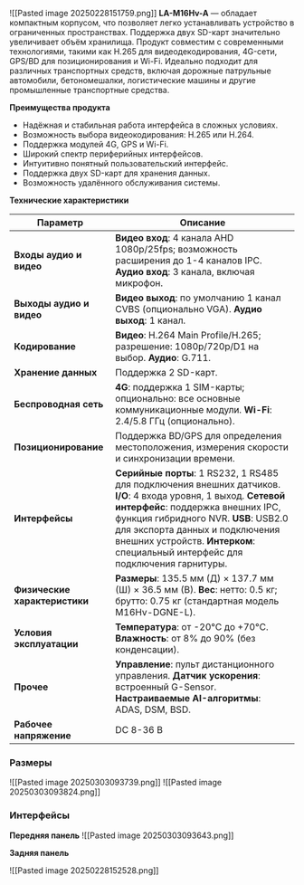 ![[Pasted image 20250228151759.png]]
**LA-M16Hv-A** — обладает компактным корпусом, что позволяет легко устанавливать устройство в ограниченных пространствах. Поддержка двух SD-карт значительно увеличивает объём хранилища. Продукт совместим с современными технологиями, такими как H.265 для видеодекодирования, 4G-сети, GPS/BD для позиционирования и Wi-Fi. Идеально подходит для различных транспортных средств, включая дорожные патрульные автомобили, бетономешалки, логистические машины и другие промышленные транспортные средства.

**Преимущества продукта**

- Надёжная и стабильная работа интерфейса в сложных условиях.
- Возможность выбора видеокодирования: H.265 или H.264.
- Поддержка модулей 4G, GPS и Wi-Fi.
- Широкий спектр периферийных интерфейсов.
- Интуитивно понятный пользовательский интерфейс.
- Поддержка двух SD-карт для хранения данных.
- Возможность удалённого обслуживания системы.

**Технические характеристики**

| Параметр                      | Описание                                                                                                                                                                                                                                                                                                           |
| ----------------------------- | ------------------------------------------------------------------------------------------------------------------------------------------------------------------------------------------------------------------------------------------------------------------------------------------------------------------ |
| **Входы аудио и видео**       | **Видео вход**: 4 канала AHD 1080p/25fps; возможность расширения до 1-4 каналов IPC. **Аудио вход**: 3 канала, включая микрофон.                                                                                                                                                                                   |
| **Выходы аудио и видео**      | **Видео выход**: по умолчанию 1 канал CVBS (опционально VGA). **Аудио выход**: 1 канал.                                                                                                                                                                                                                            |
| **Кодирование**               | **Видео**: H.264 Main Profile/H.265; разрешение: 1080p/720p/D1 на выбор. **Аудио**: G.711.                                                                                                                                                                                                                         |
| **Хранение данных**           | Поддержка 2 SD-карт.                                                                                                                                                                                                                                                                                               |
| **Беспроводная сеть**         | **4G**: поддержка 1 SIM-карты; опционально: все основные коммуникационные модули. **Wi-Fi**: 2.4/5.8 ГГц (опционально).                                                                                                                                                                                            |
| **Позиционирование**          | Поддержка BD/GPS для определения местоположения, измерения скорости и синхронизации времени.                                                                                                                                                                                                                       |
| **Интерфейсы**                | **Серийные порты**: 1 RS232, 1 RS485 для подключения внешних датчиков. **I/O**: 4 входа уровня, 1 выход. **Сетевой интерфейс**: поддержка внешних IPC, функция гибридного NVR. **USB**: USB2.0 для экспорта данных и подключения внешних устройств. **Интерком**: специальный интерфейс для подключения гарнитуры. |
| **Физические характеристики** | **Размеры**: 135.5 мм (Д) × 137.7 мм (Ш) × 36.5 мм (В). **Вес**: нетто: 0.5 кг; брутто: 0.75 кг (стандартная модель M16Hv-DGNE-L).                                                                                                                                                                                 |
| **Условия эксплуатации**      | **Температура**: от -20°C до +70°C. **Влажность**: от 8% до 90% (без конденсации).                                                                                                                                                                                                                                 |
| **Прочее**                    | **Управление**: пульт дистанционного управления. **Датчик ускорения**: встроенный G-Sensor. **Настраиваемые AI-алгоритмы**: ADAS, DSM, BSD.                                                                                                                                                                        |
| **Рабочее напряжение**        | DC 8-36 В                                                                                                                                                                                                                                                                                                          |

### Размеры

![[Pasted image 20250303093739.png]]
![[Pasted image 20250303093824.png]]
### Интерфейсы

**Передняя панель**
![[Pasted image 20250303093643.png]]

**Задняя панель**

![[Pasted image 20250228152528.png]]